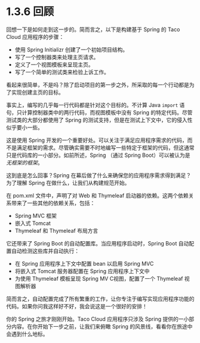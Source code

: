 # 1.3.6 回顾

回想一下是如何走到这一步的。简而言之，以下是构建基于 Spring 的 Taco Cloud 应用程序的步骤：

* 使用 Spring Initializr 创建了一个初始项目结构。
* 写了一个控制器类来处理主页请求。
* 定义了一个视图模板来呈现主页。
* 写了一个简单的测试类来检验上诉工作。

看起来很简单，不是吗？除了启动项目的第一步之外，所采取的每一个行动都是为了实现创建主页的目标。

事实上，编写的几乎每一行代码都是针对这个目标的。不计算 Java `import` 语句，只计算控制器类中的两行代码，而视图模板中没有 Spring 的特定代码。尽管测试类的大部分都使用了 Spring 的测试支持，但是在测试上下文中，它的侵入性似乎要小一些。

这是使用 Spring 开发的一个重要好处。可以关注于满足应用程序需求的代码，而不是满足框架的需求。尽管确实需要不时地编写一些特定于框架的代码，但这通常只是代码库的一小部分。如前所述，Spring （通过 Spring Boot）可以被认为是 _无框架的框架_。

这到底是怎么回事？Spring 在幕后做了什么来确保您的应用程序需求得到满足？为了理解 Spring 在做什么，让我们从构建规范开始。

在 pom.xml 文件中，声明了对 Web 和 Thymeleaf 启动器的依赖。这两个依赖关系带来了一些其他的依赖关系，包括：

* Spring MVC 框架
* 嵌入式 Tomcat
* Thymeleaf 和 Thymeleaf 布局方言

它还带来了 Spring Boot 的自动配置库。当应用程序启动时，Spring Boot 自动配置自动检测这些库并自动执行：

* 在 Spring 应用程序上下文中配置 bean 以启用 Spring MVC
* 将嵌入式 Tomcat 服务器配置在 Spring 应用程序上下文中
* 为使用 Thymeleaf 模板呈现 Spring MV C视图，配置了一个 Thymeleaf 视图解析器

简而言之，自动配置完成了所有繁重的工作，让你专注于编写实现应用程序功能的代码。如果你问我这样好不好，我会说这是一个很好的安排！

你的 Spring 之旅才刚刚开始。Taco Cloud 应用程序只涉及 Spring 提供的一小部分内容。在你开始下一步之前，让我们来俯瞰 Spring 的风景线，看看你在旅途中会遇到什么地标。

